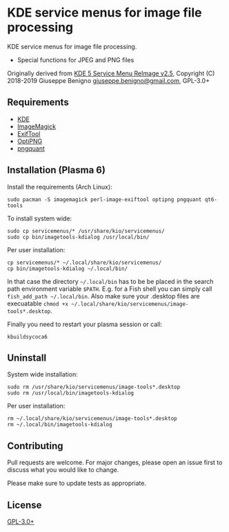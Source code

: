 # KDE service menus for image file processing

KDE service menus for image file processing.

* Special functions for JPEG and PNG files

Originally derived from [KDE 5 Service Menu ReImage v2.5](https://www.egregorion.net/),
Copyright (C) 2018-2019 Giuseppe Benigno <giuseppe.benigno@gmail.com>, GPL-3.0+

## Requirements

* [KDE](https://www.kde.org/)
* [ImageMagick](https://imagemagick.org/index.php)
* [ExifTool](https://exiftool.org/)
* [OptiPNG](http://optipng.sourceforge.net/)
* [pngquant](https://pngquant.org/)

## Installation (Plasma 6)

Install the requirements (Arch Linux):

    sudo pacman -S imagemagick perl-image-exiftool optipng pngquant qt6-tools

To install system wide:

    sudo cp servicemenus/* /usr/share/kio/servicemenus/
    sudo cp bin/imagetools-kdialog /usr/local/bin/

Per user installation:

    cp servicemenus/* ~/.local/share/kio/servicemenus/
    cp bin/imagetools-kdialog ~/.local/bin/

In that case the directory `~/.local/bin` has to be be placed in the search path
environment variable `$PATH`.
E.g. for a Fish shell you can simply call `fish_add_path ~/.local/bin`.
Also make sure your .desktop files are execuatable
`chmod +x ~/.local/share/kio/servicemenus/image-tools*.desktop`.

Finally you need to restart your plasma session or call:

    kbuildsycoca6

## Uninstall

System wide installation:

    sudo rm /usr/share/kio/servicemenus/image-tools*.desktop
    sudo rm /usr/local/bin/imagetools-kdialog

Per user installation:

    rm ~/.local/share/kio/servicemenus/image-tools*.desktop
    rm ~/.local/bin/imagetools-kdialog

## Contributing

Pull requests are welcome. For major changes, please open an issue first to
discuss what you would like to change.

Please make sure to update tests as appropriate.

## License

[GPL-3.0+](https://www.gnu.org/licenses/gpl-3.0.html)
